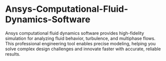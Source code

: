 # Ansys-Computational-Fluid-Dynamics-Software
Ansys computational fluid dynamics software provides high-fidelity simulation for analyzing fluid behavior, turbulence, and multiphase flows. This professional engineering tool enables precise modeling, helping you solve complex design challenges and innovate faster with accurate, reliable results.
